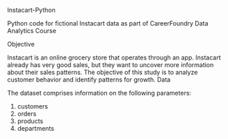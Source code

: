 Instacart-Python

Python code for fictional Instacart data as part of CareerFoundry Data Analytics Course

Objective

Instacart is an online grocery store that operates through an app. Instacart already has very good sales, but they want to uncover more information about their sales patterns. The objective of this study is to analyze customer behavior and identify patterns for growth.
Data

The dataset comprises information on the following parameters:

   1. customers
   2. orders
   3. products
   4.  departments
